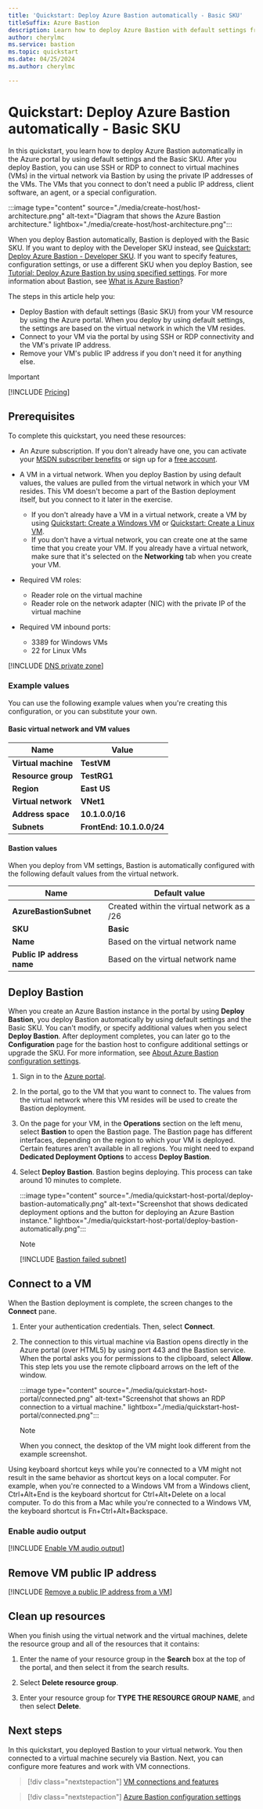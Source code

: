```yaml
---
title: 'Quickstart: Deploy Azure Bastion automatically - Basic SKU'
titleSuffix: Azure Bastion
description: Learn how to deploy Azure Bastion with default settings from the Azure portal.
author: cherylmc
ms.service: bastion
ms.topic: quickstart
ms.date: 04/25/2024
ms.author: cherylmc

---
```


# Quickstart: Deploy Azure Bastion automatically - Basic SKU

In this quickstart, you learn how to deploy Azure Bastion automatically in the Azure portal by using default settings and the Basic SKU. After you deploy Bastion, you can use SSH or RDP to connect to virtual machines (VMs) in the virtual network via Bastion by using the private IP addresses of the VMs. The VMs that you connect to don't need a public IP address, client software, an agent, or a special configuration.

:::image type="content" source="./media/create-host/host-architecture.png" alt-text="Diagram that shows the Azure Bastion architecture." lightbox="./media/create-host/host-architecture.png":::

When you deploy Bastion automatically, Bastion is deployed with the Basic SKU. If you want to deploy with the Developer SKU instead, see [Quickstart: Deploy Azure Bastion - Developer SKU](quickstart-developer-sku.md). If you want to specify features, configuration settings, or use a different SKU when you deploy Bastion, see [Tutorial: Deploy Azure Bastion by using specified settings](tutorial-create-host-portal.md). For more information about Bastion, see [What is Azure Bastion](bastion-overview.md)?

The steps in this article help you:

* Deploy Bastion with default settings (Basic SKU) from your VM resource by using the Azure portal. When you deploy by using default settings, the settings are based on the virtual network in which the VM resides.
* Connect to your VM via the portal by using SSH or RDP connectivity and the VM's private IP address.
* Remove your VM's public IP address if you don't need it for anything else.

> [!IMPORTANT]
> [!INCLUDE [Pricing](../../includes/bastion-pricing.md)]

## <a name="prereq"></a>Prerequisites

To complete this quickstart, you need these resources:

* An Azure subscription. If you don't already have one, you can activate your [MSDN subscriber benefits](https://azure.microsoft.com/pricing/member-offers/msdn-benefits-details) or sign up for a [free account](https://azure.microsoft.com/pricing/free-trial).
* A VM in a virtual network. When you deploy Bastion by using default values, the values are pulled from the virtual network in which your VM resides. This VM doesn't become a part of the Bastion deployment itself, but you connect to it later in the exercise.

  * If you don't already have a VM in a virtual network, create a VM by using [Quickstart: Create a Windows VM](../virtual-machines/windows/quick-create-portal.md) or [Quickstart: Create a Linux VM](../virtual-machines/linux/quick-create-portal.md).
  * If you don't have a virtual network, you can create one at the same time that you create your VM. If you already have a virtual network, make sure that it's selected on the **Networking** tab when you create your VM.  

* Required VM roles:

  * Reader role on the virtual machine
  * Reader role on the network adapter (NIC) with the private IP of the virtual machine
  
* Required VM inbound ports:

  * 3389 for Windows VMs
  * 22 for Linux VMs

[!INCLUDE [DNS private zone](../../includes/bastion-private-dns-zones-non-support.md)]

### <a name="values"></a>Example values

You can use the following example values when you're creating this configuration, or you can substitute your own.

#### Basic virtual network and VM values

|Name | Value |
| --- | --- |
| **Virtual machine**| **TestVM** |
| **Resource group** | **TestRG1** |
| **Region** | **East US** |
| **Virtual network** | **VNet1** |
| **Address space** | **10.1.0.0/16** |
| **Subnets** | **FrontEnd: 10.1.0.0/24** |

#### Bastion values

When you deploy from VM settings, Bastion is automatically configured with the following default values from the virtual network.

|Name | Default value |
|---|---|
|**AzureBastionSubnet** | Created within the virtual network as a /26 |
|**SKU** | **Basic** |
| **Name** | Based on the virtual network name |
| **Public IP address name** | Based on the virtual network name |

## <a name="createvmset"></a>Deploy Bastion

When you create an Azure Bastion instance in the portal by using **Deploy Bastion**, you deploy Bastion automatically by using default settings and the Basic SKU. You can't modify, or specify additional values when you select **Deploy Bastion**. After deployment completes, you can later go to the **Configuration** page for the bastion host to configure additional settings or upgrade the SKU. For more information, see [About Azure Bastion configuration settings](configuration-settings.md).

1. Sign in to the [Azure portal](https://portal.azure.com).
1. In the portal, go to the VM that you want to connect to. The values from the virtual network where this VM resides will be used to create the Bastion deployment.
1. On the page for your VM, in the **Operations** section on the left menu, select **Bastion** to open the Bastion page. The Bastion page has different interfaces, depending on the region to which your VM is deployed. Certain features aren't available in all regions. You might need to expand **Dedicated Deployment Options** to access **Deploy Bastion**.
1. Select **Deploy Bastion**. Bastion begins deploying. This process can take around 10 minutes to complete.

   :::image type="content" source="./media/quickstart-host-portal/deploy-bastion-automatically.png" alt-text="Screenshot that shows dedicated deployment options and the button for deploying an Azure Bastion instance." lightbox="./media/quickstart-host-portal/deploy-bastion-automatically.png":::

   > [!NOTE]
   > [!INCLUDE [Bastion failed subnet](../../includes/bastion-failed-subnet.md)]

## <a name="connect"></a>Connect to a VM

When the Bastion deployment is complete, the screen changes to the **Connect** pane.

1. Enter your authentication credentials. Then, select **Connect**.
1. The connection to this virtual machine via Bastion opens directly in the Azure portal (over HTML5) by using port 443 and the Bastion service. When the portal asks you for permissions to the clipboard, select **Allow**. This step lets you use the remote clipboard arrows on the left of the window.

    :::image type="content" source="./media/quickstart-host-portal/connected.png" alt-text="Screenshot that shows an RDP connection to a virtual machine." lightbox="./media/quickstart-host-portal/connected.png":::

    > [!NOTE]
    > When you connect, the desktop of the VM might look different from the example screenshot.

Using keyboard shortcut keys while you're connected to a VM might not result in the same behavior as shortcut keys on a local computer. For example, when you're connected to a Windows VM from a Windows client, Ctrl+Alt+End is the keyboard shortcut for Ctrl+Alt+Delete on a local computer. To do this from a Mac while you're connected to a Windows VM, the keyboard shortcut is Fn+Ctrl+Alt+Backspace.

### <a name="audio"></a>Enable audio output

[!INCLUDE [Enable VM audio output](../../includes/bastion-vm-audio.md)]

## <a name="remove"></a>Remove VM public IP address

[!INCLUDE [Remove a public IP address from a VM](../../includes/bastion-remove-ip.md)]

## Clean up resources

When you finish using the virtual network and the virtual machines, delete the resource group and all of the resources that it contains:

1. Enter the name of your resource group in the **Search** box at the top of the portal, and then select it from the search results.

1. Select **Delete resource group**.

1. Enter your resource group for **TYPE THE RESOURCE GROUP NAME**, and then select **Delete**.

## Next steps

In this quickstart, you deployed Bastion to your virtual network. You then connected to a virtual machine securely via Bastion. Next, you can configure more features and work with VM connections.

> [!div class="nextstepaction"]
> [VM connections and features](vm-about.md)

> [!div class="nextstepaction"]
> [Azure Bastion configuration settings](configuration-settings.md)
